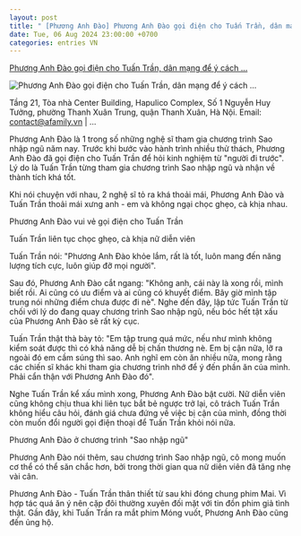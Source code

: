 ```yaml
---
layout: post
title: " [Phương Anh Đào] Phương Anh Đào gọi điện cho Tuấn Trần, dân mạng để ý cách ..."
date: Tue, 06 Aug 2024 23:00:00 +0700
categories: entries VN
---
```

[Phương Anh Đào gọi điện cho Tuấn Trần, dân mạng để ý cách ...](https://afamily.vn/phuong-anh-dao-goi-dien-cho-tuan-tran-dan-mang-de-y-cach-xung-ho-20240807125307981.chn)

![Phương Anh Đào gọi điện cho Tuấn Trần, dân mạng để ý cách ...](https://afamilycdn.com/zoom/600_315/150157425591193600/2024/8/7/1-17230094885511783482162-0-0-628-1200-crop-17230098856651815328193.jpg)

Tầng 21, Tòa nhà Center Building, Hapulico Complex, Số 1 Nguyễn Huy Tưởng, phường Thanh Xuân Trung, quận Thanh Xuân, Hà Nội. Email: contact@afamily.vn | ...

Phương Anh Đào là 1 trong số những nghệ sĩ tham gia chương trình Sao nhập ngũ năm nay. Trước khi bước vào hành trình nhiều thử thách, Phương Anh Đào đã gọi điện cho Tuấn Trần để hỏi kinh nghiệm từ "người đi trước". Lý do là Tuấn Trần từng tham gia chương trình Sao nhập ngũ và nhận về thành tích khá tốt.

Khi nói chuyện với nhau, 2 nghệ sĩ tỏ ra khá thoải mái, Phương Anh Đào và Tuấn Trần thoải mái xưng anh - em và không ngại chọc ghẹo, cà khịa nhau.

Phương Anh Đào vui vẻ gọi điện cho Tuấn Trần

Tuấn Trần liên tục chọc ghẹo, cà khịa nữ diễn viên

Tuấn Trần nói: "Phương Anh Đào khỏe lắm, rất là tốt, luôn mang đến năng lượng tích cực, luôn giúp đỡ mọi người".

Sau đó, Phương Anh Đào cắt ngang: "Không anh, cái này là xong rồi, mình biết rồi. Ai cũng có ưu điểm và ai cũng có khuyết điểm. Bây giờ mình tập trung nói những điểm chưa được đi nè". Nghe đến đây, lập tức Tuấn Trần từ chối với lý do đang quay chương trình Sao nhập ngũ, nếu bóc hết tật xấu của Phương Anh Đào sẽ rất kỳ cục.

Tuấn Trần thật thà bày tỏ: "Em tập trung quá mức, nếu như mình không kiểm soát được thì có khả năng dễ bị chấn thương nè. Em bị cận nữa, lỡ ra ngoài đó em cầm súng thì sao. Anh nghĩ em còn ăn nhiều nữa, mong rằng các chiến sĩ khác khi tham gia chương trình nhớ để ý đến phần ăn của mình. Phải cẩn thận với Phương Anh Đào đó".

Nghe Tuấn Trần kể xấu mình xong, Phương Anh Đào bật cười. Nữ diễn viên cũng không chịu thua khi liên tục bắt bẻ ngược trở lại, cô trách Tuấn Trần không hiểu câu hỏi, đánh giá chưa đứng về việc bị cận của mình, đồng thời còn muốn đổi người gọi điện thoại để Tuấn Trần khỏi nói nữa.

Phương Anh Đào ở chương trình "Sao nhập ngũ"

Phương Anh Đào nói thêm, sau chương trình Sao nhập ngũ, cô mong muốn cơ thể có thể săn chắc hơn, bởi trong thời gian qua nữ diên viên đã tăng nhẹ vài cân.

Phương Anh Đào - Tuấn Trần thân thiết từ sau khi đóng chung phim Mai. Vì hợp tác quá ăn ý nên cặp đôi thường xuyên đối mặt với tin đồn phim giả tình thật. Gần đây, khi Tuấn Trần ra mắt phim Móng vuốt, Phương Anh Đào cũng đến ủng hộ.

